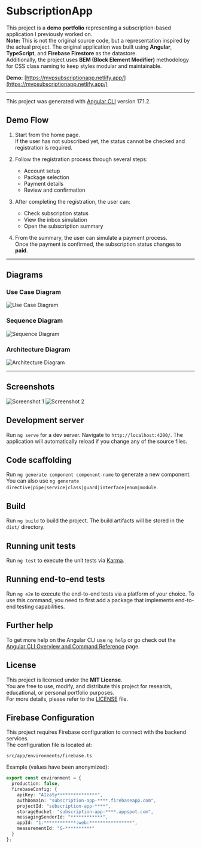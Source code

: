 # SubscriptionApp

This project is a **demo portfolio** representing a subscription-based application I previously worked on.  
**Note:** This is not the original source code, but a representation inspired by the actual project. The original application was built using **Angular**, **TypeScript**, and **Firebase Firestore** as the datastore.  
Additionally, the project uses **BEM (Block Element Modifier)** methodology for CSS class naming to keep styles modular and maintainable.

**Demo:** [https://mvpsubscriptionapp.netlify.app/](https://mvpsubscriptionapp.netlify.app/)

---

This project was generated with [Angular CLI](https://github.com/angular/angular-cli) version 17.1.2.

## Demo Flow

1. Start from the home page.  
   If the user has not subscribed yet, the status cannot be checked and registration is required.

2. Follow the registration process through several steps:  
   - Account setup  
   - Package selection  
   - Payment details  
   - Review and confirmation  

3. After completing the registration, the user can:  
   - Check subscription status  
   - View the inbox simulation  
   - Open the subscription summary  

4. From the summary, the user can simulate a payment process.  
   Once the payment is confirmed, the subscription status changes to **paid**.

---

## Diagrams

### Use Case Diagram
![Use Case Diagram](doc/demo-spec.use-case-diagram.png)

### Sequence Diagram
![Sequence Diagram](doc/demo-flow.sequence-diagram.png)

### Architecture Diagram
![Architecture Diagram](doc/demo-stack.architecture-diagram.png)

---

## Screenshots

![Screenshot 1](doc/screenshot-1.png)
![Screenshot 2](doc/screenshot-2.png)

## Development server

Run `ng serve` for a dev server. Navigate to `http://localhost:4200/`. The application will automatically reload if you change any of the source files.

## Code scaffolding

Run `ng generate component component-name` to generate a new component. You can also use `ng generate directive|pipe|service|class|guard|interface|enum|module`.

## Build

Run `ng build` to build the project. The build artifacts will be stored in the `dist/` directory.

## Running unit tests

Run `ng test` to execute the unit tests via [Karma](https://karma-runner.github.io).

## Running end-to-end tests

Run `ng e2e` to execute the end-to-end tests via a platform of your choice. To use this command, you need to first add a package that implements end-to-end testing capabilities.

## Further help

To get more help on the Angular CLI use `ng help` or go check out the [Angular CLI Overview and Command Reference](https://angular.io/cli) page.


## License

This project is licensed under the **MIT License**.  
You are free to use, modify, and distribute this project for research, educational, or personal portfolio purposes.  
For more details, please refer to the [LICENSE](LICENSE) file.

## Firebase Configuration

This project requires Firebase configuration to connect with the backend services.  
The configuration file is located at:

```
src/app/environments/firebase.ts
```

Example (values have been anonymized):

```ts
export const environment = {
  production: false,
  firebaseConfig: {
    apiKey: "AIzaSy***************",
    authDomain: "subscription-app-****.firebaseapp.com",
    projectId: "subscription-app-****",
    storageBucket: "subscription-app-****.appspot.com",
    messagingSenderId: "************",
    appId: "1:************:web:****************",
    measurementId: "G-**********"
  }
};
```
